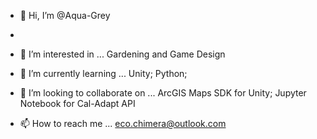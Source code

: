- 👋 Hi, I’m @Aqua-Grey
- 
- 👀 I’m interested in ...
Gardening and Game Design

- 🌱 I’m currently learning ...
Unity; Python;

- 💞️ I’m looking to collaborate on ...
ArcGIS Maps SDK for Unity; Jupyter Notebook for Cal-Adapt API

- 📫 How to reach me ...
eco.chimera@outlook.com


<!---
Aqua-Grey/Aqua-Grey is a ✨ special ✨ repository because its `README.md` (this file) appears on your GitHub profile.
You can click the Preview link to take a look at your changes.
--->
